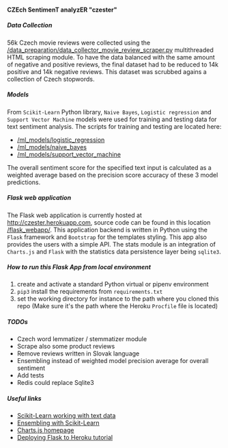 #### CZEch SentimenT analyzER "czester"
##### Data Collection
56k Czech movie reviews were collected using the <a href="https://github.com/datahappy1/czech_language_sentiment_analyzer/blob/master/data_preparation/data_collector_movie_review_scraper.py">/data_preparation/data_collector_movie_review_scraper.py</a>
multithreaded HTML scraping module. To have the data balanced with the same amount of negative and positive reviews, the
final dataset had to be reduced to 14k positive and 14k negative reviews.
 This dataset was scrubbed agains a collection of Czech stopwords. 

##### Models
From `Scikit-Learn` Python library, `Naive Bayes`, `Logistic regression` and `Support Vector Machine` models were used
for training and testing data for text sentiment analysis.
The scripts for training and testing are located here: 
<ul>
<li><a href="https://github.com/datahappy1/czech_language_sentiment_analyzer/tree/master/ml_models/logistic_regression">/ml_models/logistic_regression</a></li>
<li><a href="https://github.com/datahappy1/czech_language_sentiment_analyzer/tree/master/ml_models/naive_bayes">/ml_models/naive_bayes</a></li>
<li><a href="https://github.com/datahappy1/czech_language_sentiment_analyzer/tree/master/ml_models/support_vector_machine">/ml_models/support_vector_machine</a></li>
</ul>

The overall sentiment score for the specified text input is calculated as a weighted average based on the precision score accuracy of these 3 model predictions.

##### Flask web application
The Flask web application is currently hosted at <a href="http://czester.herokuapp.com">http://czester.herokuapp.com</a>, source code can be found in this location <a href="https://github.com/datahappy1/czech_language_sentiment_analyzer/tree/master/flask_webapp">/flask_webapp/</a>.
This application backend is written in Python using the `Flask` framework and `Bootstrap` for the templates styling. This app also provides the users with a simple API. The stats module is an integration of `Charts.js` and `Flask` with the statistics data persistence layer being `sqlite3`.

##### How to run this Flask App from local environment
1) create and activate a standard Python virtual or pipenv environment
2) `pip3` install the requirements from `requirements.txt`
3) set the working directory for instance to the path where you cloned this repo (Make sure it's the path where the Heroku `Procfile` file is located)

##### TODOs
<ul>
    <li>Czech word lemmatizer / stemmatizer module</li>
    <li>Scrape also some product reviews</li>
    <li>Remove reviews written in Slovak language</li>
    <li>Ensembling instead of weighted model precision average for overall sentiment</li>
    <li>Add tests</li>
    <li>Redis could replace Sqlite3</li>
</ul>

##### Useful links
<ul>
    <li><a href="https://scikit-learn.org/stable/tutorial/text_analytics/working_with_text_data.html">Scikit-Learn working with text data</a></li>
    <li><a href="https://www.pluralsight.com/guides/ensemble-modeling-scikit-learn">Ensembling with Scikit-Learn</a></li>
    <li><a href="https://www.chartjs.org/docs/latest/charts/">Charts.js homepage</a></li>
    <li><a href="https://medium.com/the-andela-way/deploying-a-python-flask-app-to-heroku-41250bda27d0">Deploying Flask to Heroku tutorial</a></li>
</ul>